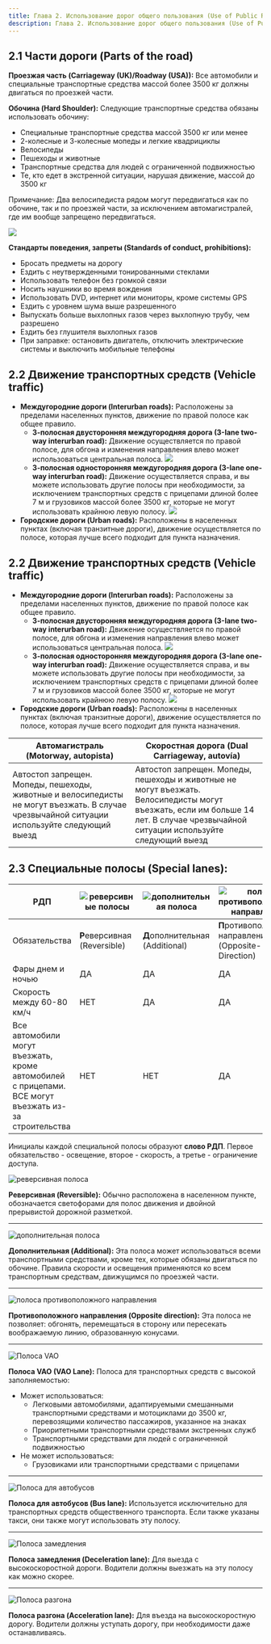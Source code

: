 ```yaml
---
title: Глава 2. Использование дорог общего пользования (Use of Public Roads)
description: Глава 2. Использование дорог общего пользования (Use of Public Roads)
--- 
```


## 2.1 Части дороги (Parts of the road)

**Проезжая часть (Carriageway (UK)/Roadway (USA)):** Все автомобили и специальные транспортные средства массой более 3500 кг должны двигаться по проезжей части.

**Обочина (Hard Shoulder):** Следующие транспортные средства обязаны использовать обочину:

* Специальные транспортные средства массой 3500 кг или менее
* 2-колесные и 3-колесные мопеды и легкие квадрициклы
* Велосипеды
* Пешеходы и животные
* Транспортные средства для людей с ограниченной подвижностью
* Те, кто едет в экстренной ситуации, нарушая движение, массой до 3500 кг

Примечание: Два велосипедиста рядом могут передвигаться как по обочине, так и по проезжей части, за исключением автомагистралей, где им вообще запрещено передвигаться.

![](https://practicatest.com/views/layout/default/img/temario/B_EN/partes-de-la-via.jpg)
  
**Стандарты поведения, запреты (Standards of conduct, prohibitions):**

* Бросать предметы на дорогу
* Ездить с неутвержденными тонированными стеклами
* Использовать телефон без громкой связи
* Носить наушники во время вождения
* Использовать DVD, интернет или мониторы, кроме системы GPS
* Ездить с уровнем шума выше разрешенного
* Выпускать больше выхлопных газов через выхлопную трубу, чем разрешено
* Ездить без глушителя выхлопных газов
* При заправке: остановить двигатель, отключить электрические системы и выключить мобильные телефоны

## 2.2 Движение транспортных средств (Vehicle traffic)

* **Междугородние дороги (Interurban roads):** Расположены за пределами населенных пунктов, движение по правой полосе как общее правило.
   * **3-полосная двусторонняя междугородняя дорога (3-lane two-way interurban road):** Движение осуществляется по правой полосе, для обгона и изменения направления влево может использоваться центральная полоса.
   ![](https://practicatest.com/views/layout/default/img/temario/B_EN/doble_sentido.png)
   * **3-полосная односторонняя междугородняя дорога (3-lane one-way interurban road):** Движение осуществляется справа, и вы можете использовать другие полосы при необходимости, за исключением транспортных средств с прицепами длиной более 7 м и грузовиков массой более 3500 кг, которые не могут использовать крайнюю левую полосу.
   ![](https://practicatest.com/views/layout/default/img/temario/B_EN/unico_sentido.png)
* **Городские дороги (Urban roads):** Расположены в населенных пунктах (включая транзитные дороги), движение осуществляется по полосе, которая лучше всего подходит для пункта назначения.

## 2.2 Движение транспортных средств (Vehicle traffic)

* **Междугородние дороги (Interurban roads):** Расположены за пределами населенных пунктов, движение по правой полосе как общее правило.
   * **3-полосная двусторонняя междугородняя дорога (3-lane two-way interurban road):** Движение осуществляется по правой полосе, для обгона и изменения направления влево может использоваться центральная полоса.
   ![](https://practicatest.com/views/layout/default/img/temario/B_EN/doble_sentido.png)
   * **3-полосная односторонняя междугородняя дорога (3-lane one-way interurban road):** Движение осуществляется справа, и вы можете использовать другие полосы при необходимости, за исключением транспортных средств с прицепами длиной более 7 м и грузовиков массой более 3500 кг, которые не могут использовать крайнюю левую полосу.
   ![](https://practicatest.com/views/layout/default/img/temario/B_EN/unico_sentido.png)
* **Городские дороги (Urban roads):** Расположены в населенных пунктах (включая транзитные дороги), движение осуществляется по полосе, которая лучше всего подходит для пункта назначения.

| Автомагистраль (Motorway, autopista)                                                                                                | Скоростная дорога (Dual Carriageway, autovía)                                                                                                                                                |
| ----------------------------------------------------------------------------------------------------------------------------------- | -------------------------------------------------------------------------------------------------------------------------------------------------------------------------------------------- |
| Автостоп запрещен. Мопеды, пешеходы, животные и велосипедисты не могут въезжать. В случае чрезвычайной ситуации используйте следующий выезд | Автостоп запрещен. Мопеды, пешеходы и животные не могут въезжать. Велосипедисты могут въезжать, если им больше 14 лет. В случае чрезвычайной ситуации используйте следующий выезд |

## 2.3 Специальные полосы (Special lanes):

| РДП                                                                                 | ![реверсивные полосы](https://practicatest.com/views/layout/default/img/temario/B_EN/carril-reversible.jpg) | ![дополнительная полоса](https://practicatest.com/views/layout/default/img/temario/B_EN/carril-adicional.jpg) | ![полоса противоположного направления](https://practicatest.com/views/layout/default/img/temario/B_EN/carril-sentido-contrario.jpg) |
| ----------------------------------------------------------------------------------- | --------------------------------------------------------------------------------------------------------- | ------------------------------------------------------------------------------------------------------- | ----------------------------------------------------------------------------------------------------------------------- |
| Обязательства                                                                         | **Р**еверсивная (Reversible)                                                                                            | **Д**ополнительная (Additional)                                                                                          | **П**ротивоположного направления (Opposite-Direction)                                                                                                  |
| Фары днем и ночью                                                                            | ДА                                                                                                       | ДА                                                                                                     | ДА                                                                                                                     |
| Скорость между 60-80 км/ч                                                            | НЕТ                                                                                                        | ДА                                                                                                     | ДА                                                                                                                     |
| Все автомобили могут въезжать, кроме автомобилей с прицепами. ВСЕ могут въезжать из-за строительства | НЕТ                                                                                                        | НЕТ                                                                                                      | ДА                                                                                                                     |

Инициалы каждой специальной полосы образуют **слово РДП**. Первое обязательство - освещение, второе - скорость, а третье - ограничение доступа.

![реверсивная полоса](https://practicatest.com/views/layout/default/img/temario/B_EN/carril_reversible.jpg) 

**Реверсивная (Reversible):** Обычно расположена в населенном пункте, обозначается светофорами для полос движения и двойной прерывистой дорожной разметкой.

---

![дополнительная полоса](https://practicatest.com/views/layout/default/img/temario/B_EN/carril_adicional.jpg) 

**Дополнительная (Additional):** Эта полоса может использоваться всеми транспортными средствами, кроме тех, которые обязаны двигаться по обочине. Правила скорости и освещения применяются ко всем транспортным средствам, движущимся по проезжей части.

---

![полоса противоположного направления](https://practicatest.com/views/layout/default/img/temario/B_EN/carril_sentido_contrario.jpg) 

**Противоположного направления (Opposite direction):** Эта полоса не позволяет: обгонять, перемещаться в сторону или пересекать воображаемую линию, образованную конусами.

---

![Полоса VAO](https://practicatest.com/views/layout/default/img/temario/B_EN/carril_vao.jpg) 

**Полоса VAO (VAO Lane):** Полоса для транспортных средств с высокой заполняемостью:

* Может использоваться:
   * Легковыми автомобилями, адаптируемыми смешанными транспортными средствами и мотоциклами до 3500 кг, перевозящими количество пассажиров, указанное на знаках
   * Приоритетными транспортными средствами экстренных служб
   * Транспортными средствами для людей с ограниченной подвижностью
* Не может использоваться:
   * Грузовиками или транспортными средствами с прицепами

---

![Полоса для автобусов](https://practicatest.com/views/layout/default/img/temario/B_EN/carril_bus.jpg) 

**Полоса для автобусов (Bus lane):** Используется исключительно для транспортных средств общественного транспорта. Если также указаны такси, они также могут использовать эту полосу.

---

![Полоса замедления](https://practicatest.com/views/layout/default/img/temario/B_EN/carril_deceleracion.jpg) 

**Полоса замедления (Deceleration lane):** Для выезда с высокоскоростной дороги. Водители должны выезжать на эту полосу как можно скорее.

---

![Полоса разгона](https://practicatest.com/views/layout/default/img/temario/B_EN/carril_aceleracion.jpg) 

**Полоса разгона (Acceleration lane):** Для въезда на высокоскоростную дорогу. Водители должны уступать дорогу, при необходимости даже останавливаясь.

